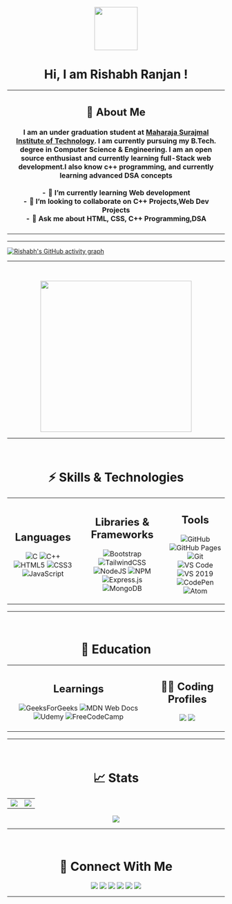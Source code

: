 <!-- Waveing GIF -->

<p align = "center">
<img src = "https://user-images.githubusercontent.com/87887741/138341828-facc7011-6d27-4a88-a791-57fc7e004dd0.gif" width = "100" hight = "100">
</p>
<!-- ![Wave](https://user-images.githubusercontent.com/87887741/138341828-facc7011-6d27-4a88-a791-57fc7e004dd0.gif) -->

<!-- Heading -->

<h1 align = "center"> Hi, I am Rishabh Ranjan !</h1>

<!-- About Me -->

<table>
<tr>
<td>
<h2 align = "center">📖 About Me</h2>
<h4 align = "center" >
I am an under graduation student at <a href = "https://www.msit.in/">Maharaja Surajmal Institute of Technology</a>. I am currently pursuing my B.Tech. degree in Computer Science & Engineering. I am an open source enthusiast and currently learning full-Stack web development.I also know c++ programming, and currently learning advanced DSA concepts
  <br><br>
  <!-- 
- 🔭 I’m currently working on  --> 
- 🌱 I’m currently learning Web development <br>
- 👯 I’m looking to collaborate on C++ Projects,Web Dev Projects<br>
<!-- - 🤔 I’m looking for help with  -->
- 💬 Ask me about HTML, CSS, C++ Programming,DSA<br>
<!-- - 📫 How to reach me:  -->
<!-- - 😄 Pronouns:  -->
<!-- - ⚡ Fun fact:  -->
</h4>
</td>
</tr>
</table>

<hr>





<!-- GitHub Contribution Graph -->

[![Rishabh's GitHub activity graph](https://activity-graph.herokuapp.com/graph?username=rishabh6115&theme=gotham)](https://github.com/rishabh6115)

<hr><br>






<p align="center">

  <img height="350" width="350" src="https://user-images.githubusercontent.com/77900932/138717138-d0e01bd5-9567-4a56-9d94-318b670e5d7f.gif">
  </p>
<hr><br>


<!-- Skills & Technology -->

<h1 align = "center">⚡ Skills & Technologies</h1>
<table align = "center">
<tr>
<td align = "center">
<h2 align = "center">Languages</h2>
  
![C](https://img.shields.io/badge/-C-00599C?style=flat-square&logo=c)
![C++](https://img.shields.io/badge/-C++-00599C?style=flat-square&logo=cplusplus)
![HTML5](https://img.shields.io/badge/-HTML5-E34F26?style=flat-square&logo=html5&logoColor=white)
![CSS3](https://img.shields.io/badge/-CSS3-1572B6?style=flat-square&logo=css3)
![JavaScript](https://img.shields.io/badge/javascript-%23323330.svg?style=for-the-badge&logo=javascript&logoColor=%23F7DF1E)

</td>
<td align = "center">
  <h2 align = "center">Libraries & Frameworks</h2>
  
![Bootstrap](https://img.shields.io/badge/bootstrap-%23563D7C.svg?style=for-the-badge&logo=bootstrap&logoColor=white)
![TailwindCSS](https://img.shields.io/badge/tailwindcss-%2338B2AC.svg?style=for-the-badge&logo=tailwind-css&logoColor=white)
  ![NodeJS](https://img.shields.io/badge/node.js-6DA55F?style=for-the-badge&logo=node.js&logoColor=white)
  ![NPM](https://img.shields.io/badge/NPM-%23000000.svg?style=for-the-badge&logo=npm&logoColor=white)
  ![Express.js](https://img.shields.io/badge/express.js-%23404d59.svg?style=for-the-badge&logo=express&logoColor=%2361DAFB)
  ![MongoDB](https://img.shields.io/badge/MongoDB-%234ea94b.svg?style=for-the-badge&logo=mongodb&logoColor=white)
</td>
<td align = "center">
<h2 align = "center">Tools</h2>
  
![GitHub](https://img.shields.io/badge/GitHub-black.svg?logo=github&style=flat-square&logoColor=white)
![GitHub Pages](https://img.shields.io/badge/GitHub%20Pages-%23327FC7.svg?logo=github&style=flat-square&logoColor=white)
![Git](https://img.shields.io/badge/-Git-black?style=flat-square&logo=git)
![VS Code](https://img.shields.io/badge/-VS%20Code-007ACC?style=flat-square&logo=visual-studio-code)
![VS 2019](https://img.shields.io/badge/-Visual%20Studio%202019-purple?style=flat-square&logo=visual-studio)
![CodePen](https://img.shields.io/badge/-Codepen-black?style=flat-square&logo=Codepen&logoColor=white)
![Atom](https://img.shields.io/badge/-Atom-%2366595C?style=flat-square&logo=Atom&logoColor=white)
</td>
</tr>
</table>
<hr>

<br>
<!-- Education -->

<h1 align = "center">📖  Education</h1>
<table align = "center">
<tr>
<td align = "center">
<h2 align = "center">Learnings</h2>
  
![GeeksForGeeks](https://img.shields.io/badge/GeeksforGeeks-gray?style=for-the-badge&logo=geeksforgeeks&logoColor=35914c)
![MDN Web Docs](https://img.shields.io/badge/MDN_Web_Docs-black?style=for-the-badge&logo=mdnwebdocs&logoColor=white)
![Udemy](https://img.shields.io/badge/Udemy-A435F0?style=for-the-badge&logo=Udemy&logoColor=white)
![FreeCodeCamp](https://img.shields.io/badge/Freecodecamp-%23123.svg?&style=for-the-badge&logo=freecodecamp&logoColor=green)
  

</td>
<td align = "center">
  <h2 align = "center">👨‍💻 Coding Profiles</h2>
  
<p align = "center">
<a href = "https://auth.geeksforgeeks.org/user/rishabh6115/practice/"><img src = "https://img.shields.io/badge/GeeksforGeeks-gray?style=for-the-badge&logo=geeksforgeeks&logoColor=35914c"></a>
<a href = "https://www.hackerrank.com/rishabh742496051"><img src = "https://img.shields.io/badge/-Hackerrank-2EC866?style=for-the-badge&logo=HackerRank&logoColor=white"></a>

</p>
</td>

</tr>
</table>
<hr>

<br>
<!-- GitHub Stats -->

<h1 align = "center">📈 Stats</h1>
<table align = "center">
<tr>
<td>
<img src="https://github-readme-stats.vercel.app/api?username=rishabh6115&include_all_commits=true&count_private=true&show_icons=true&line_height=20&theme=gotham"/>
</td>
<td>
<img src="https://github-readme-stats.vercel.app/api/top-langs?username=rishabh6115&show_icons=true&locale=en&layout=compact&theme=gotham" />
</td>
</tr>
</table>

<p align="center">
<img align="center" src="https://github-readme-streak-stats.herokuapp.com/?user=rishabh6115&theme=gotham" />
</p>
<hr>
<br>
<!-- Connections on Web -->

<h1 align = "center">🔗 Connect With Me</h1>

<p align = "center">
<a href = "mailto:rishabh7424960527@gmail.com"><img src = "https://img.shields.io/badge/-Email-c14438?style=flat-square&logo=Gmail&logoColor=white&link=mailto:rishabh7424960527@gmail.com"></a>
<a href = "https://www.linkedin.com/in/rishabh-ranjan-450560201/"><img src = "https://img.shields.io/badge/-LinkedIn-blue?style=flat-square&logo=Linkedin&logoColor=white&link=https://www.linkedin.com/in/rishabh-ranjan-450560201/"></a>
<a href = "https://twitter.com/Rishabh61525474"><img src = "https://img.shields.io/badge/Twitter-1DA1F2?style=flat-square&logo=twitter&logoColor=white"></a>
<a href = "https://t.me/rrrr123498"><img src = "https://img.shields.io/badge/-Telegram-blue?style=flat-square&logo=Telegram&logoColor=white"></a>
<a href = "https://discordapp.com/users/384997222347046924"><img src = "https://img.shields.io/badge/-Discord-7289DA?style=flat-square&logo=discord&logoColor=white"></a>
<a href = "https://www.instagram.com/__.__.rishu.__.__/"><img src = "https://img.shields.io/badge/-Instagram-darkred?style=flat-square&logo=instagram&logoColor=white&link=https://www.instagram.com/__.__.rishu.__.__/"></a>
</p>
<hr>



